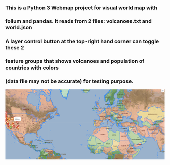 ### This is a Python 3 Webmap project for visual world map with 
### folium and pandas. It reads from 2 files: volcanoes.txt and world.json
### A layer control button at the top-right hand corner can toggle these 2 
### feature groups that shows volcanoes and population of countries with colors
### (data file may not be accurate) for testing purpose. 

![webmap with volcano and population coloring for countries](https://github.com/palden/webmaps/blob/master/webmap.png)
